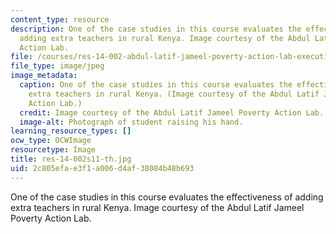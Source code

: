 ```yaml
---
content_type: resource
description: One of the case studies in this course evaluates the effectiveness of
  adding extra teachers in rural Kenya. Image courtesy of the Abdul Latif Jameel Poverty
  Action Lab.
file: /courses/res-14-002-abdul-latif-jameel-poverty-action-lab-executive-training-evaluating-social-programs-2011-spring-2011/2c805efae3f1a006d4af38084b48b693_res-14-002s11-th.jpg
file_type: image/jpeg
image_metadata:
  caption: One of the case studies in this course evaluates the effectiveness of adding
    extra teachers in rural Kenya. (Image courtesy of the Abdul Latif Jameel Poverty
    Action Lab.)
  credit: Image courtesy of the Abdul Latif Jameel Poverty Action Lab.
  image-alt: Photograph of student raising his hand.
learning_resource_types: []
ocw_type: OCWImage
resourcetype: Image
title: res-14-002s11-th.jpg
uid: 2c805efa-e3f1-a006-d4af-38084b48b693
---
```

One of the case studies in this course evaluates the effectiveness of adding extra teachers in rural Kenya. Image courtesy of the Abdul Latif Jameel Poverty Action Lab.

